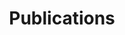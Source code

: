 ---
title: "Publications"
description: "Patience"
featured_image: '/images/bg.png'
menu:
  main:
    weight: 2
---